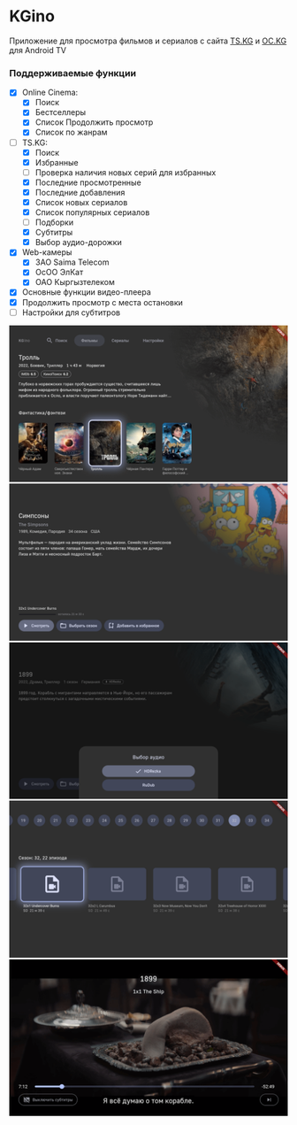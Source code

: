 # KGino

Приложение для просмотра фильмов и сериалов с сайта [TS.KG](https://ts.kg) и [OC.KG](https://oc.kg) для Android TV

### Поддерживаемые функции

- [x] Online Cinema:
  - [x] Поиск
  - [x] Бестселлеры
  - [x] Список Продолжить просмотр
  - [x] Список по жанрам
- [ ] TS.KG:
  - [x] Поиск
  - [x] Избранные
  - [ ] Проверка наличия новых серий для избранных
  - [x] Последние просмотренные
  - [x] Последние добавления
  - [x] Список новых сериалов
  - [x] Список популярных сериалов
  - [ ] Подборки
  - [x] Субтитры
  - [x] Выбор аудио-дорожки
- [x] Web-камеры
  - [x] ЗАО Saima Telecom
  - [x] ОсОО ЭлКат
  - [x] ОАО Кыргызтелеком
- [x] Основные функции видео-плеера
- [x] Продолжить просмотр с места остановки
- [ ] Настройки для субтитров

![screenshot 1](/screenshots/1.png?raw=true)
![screenshot 2](/screenshots/2.png?raw=true)
![screenshot 3](/screenshots/3.png?raw=true)
![screenshot 4](/screenshots/4.png?raw=true)
![screenshot 5](/screenshots/5.png?raw=true)